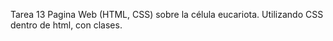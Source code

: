 Tarea 13
Pagina Web (HTML, CSS) sobre la célula eucariota.
Utilizando CSS dentro de html, con clases.

